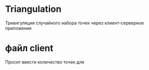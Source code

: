 # Triangulation
Триангуляция случайного набора точек через клиент-серверное приложение

# файл client
Просит ввести количество точек для 
